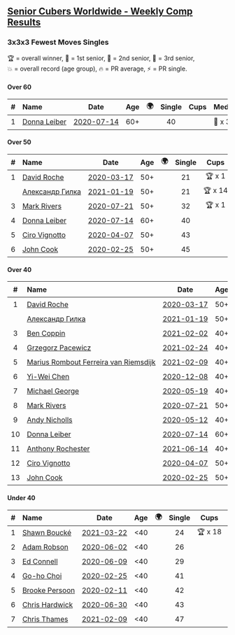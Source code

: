 <style>table {white-space: nowrap;}</style>
<link rel="stylesheet" type="text/css" href="/scw-comp/css/flags.css" />

## [Senior Cubers Worldwide - Weekly Comp Results](/scw-comp/results/)
### 3x3x3 Fewest Moves Singles

<span style="white-space: nowrap;">🏆 = overall winner</span>, <span style="white-space: nowrap;">🥇 = 1st senior</span>, <span style="white-space: nowrap;">🥈 = 2nd senior</span>, <span style="white-space: nowrap;">🥉 = 3rd senior</span>, <span style="white-space: nowrap;">💥 = overall record (age group)</span>, <span style="white-space: nowrap;">🔥 = PR average</span>, <span style="white-space: nowrap;">⚡ = PR single</span>.

#### Over 60

| # | Name | Date | Age | 🌍 | Single | Cups | Medals | Achievements | Solution |
| :--: | :-- | :--: | :--: | :--: | :--: | :--: | :-- | :-- | :-- |
| 1 | [Donna Leiber](../../persons/donna_leiber/333fm.md) | [2020-07-14](../../results/2020-07-14/333fm.md) | 60+ | <i class="flag flag-US" /> | 40 |  | 🥈 x 3, 🥉 x 5 | 💥 x 3, ⚡ x 3 | [Desktop](https://www.facebook.com/events/1103134150080209/permalink/1104353729958251) / [Mobile](https://m.facebook.com/events/1103134150080209?view=permalink&id=1104353729958251) |

#### Over 50

| # | Name | Date | Age | 🌍 | Single | Cups | Medals | Achievements | Solution |
| :--: | :-- | :--: | :--: | :--: | :--: | :--: | :-- | :-- | :-- |
| 1 | [David Roche](../../persons/david_roche/333fm.md) | [2020-03-17](../../results/2020-03-17/333fm.md) | 50+ | <i class="flag flag-AU" /> | 21 | 🏆 x 1 | 🥇 x 4, 🥈 x 5, 🥉 x 4 | 💥 x 4, 🔥 x 1, ⚡ x 4 | [Desktop](https://www.facebook.com/events/210706923625115/permalink/211706620191812) / [Mobile](https://m.facebook.com/events/210706923625115?view=permalink&id=211706620191812) |
| | [Александр Гилка](../../persons/александр_гилка/333fm.md) | [2021-01-19](../../results/2021-01-19/333fm.md) | 50+ | <i class="flag flag-UA" /> | 21 | 🏆 x 14 | 🥇 x 14, 🥈 x 1 | 💥 x 3, ⚡ x 4 | [Desktop](https://www.facebook.com/events/208650107637875/permalink/209239197578966) / [Mobile](https://m.facebook.com/events/208650107637875?view=permalink&id=209239197578966) |
| 3 | [Mark Rivers](../../persons/mark_rivers/333fm.md) | [2020-07-21](../../results/2020-07-21/333fm.md) | 50+ | <i class="flag flag-GB" /> | 32 | 🏆 x 1 | 🥇 x 1, 🥈 x 3, 🥉 x 3 | ⚡ x 3 | [Desktop](https://www.facebook.com/events/720490528496412/permalink/724724328073032) / [Mobile](https://m.facebook.com/events/720490528496412?view=permalink&id=724724328073032) |
| 4 | [Donna Leiber](../../persons/donna_leiber/333fm.md) | [2020-07-14](../../results/2020-07-14/333fm.md) | 60+ | <i class="flag flag-US" /> | 40 |  | 🥈 x 3, 🥉 x 5 | 💥 x 3, ⚡ x 3 | [Desktop](https://www.facebook.com/events/1103134150080209/permalink/1104353729958251) / [Mobile](https://m.facebook.com/events/1103134150080209?view=permalink&id=1104353729958251) |
| 5 | [Ciro Vignotto](../../persons/ciro_vignotto/333fm.md) | [2020-04-07](../../results/2020-04-07/333fm.md) | 50+ | <i class="flag flag-IT" /> | 43 |  | 🥉 x 1 | ⚡ x 1 | [Desktop](https://www.facebook.com/events/253518435802861/permalink/253716005783104) / [Mobile](https://m.facebook.com/events/253518435802861?view=permalink&id=253716005783104) |
| 6 | [John Cook](../../persons/john_cook/333fm.md) | [2020-02-25](../../results/2020-02-25/333fm.md) | 50+ | <i class="flag flag-AU" /> | 45 |  | 🥉 x 2 | ⚡ x 3 | [Desktop](https://www.facebook.com/events/215751886207638/permalink/217422122707281) / [Mobile](https://m.facebook.com/events/215751886207638?view=permalink&id=217422122707281) |

#### Over 40

| # | Name | Date | Age | 🌍 | Single | Cups | Medals | Achievements | Solution |
| :--: | :-- | :--: | :--: | :--: | :--: | :--: | :-- | :-- | :-- |
| 1 | [David Roche](../../persons/david_roche/333fm.md) | [2020-03-17](../../results/2020-03-17/333fm.md) | 50+ | <i class="flag flag-AU" /> | 21 | 🏆 x 1 | 🥇 x 4, 🥈 x 5, 🥉 x 4 | 💥 x 4, 🔥 x 1, ⚡ x 4 | [Desktop](https://www.facebook.com/events/210706923625115/permalink/211706620191812) / [Mobile](https://m.facebook.com/events/210706923625115?view=permalink&id=211706620191812) |
| | [Александр Гилка](../../persons/александр_гилка/333fm.md) | [2021-01-19](../../results/2021-01-19/333fm.md) | 50+ | <i class="flag flag-UA" /> | 21 | 🏆 x 14 | 🥇 x 14, 🥈 x 1 | 💥 x 3, ⚡ x 4 | [Desktop](https://www.facebook.com/events/208650107637875/permalink/209239197578966) / [Mobile](https://m.facebook.com/events/208650107637875?view=permalink&id=209239197578966) |
| 3 | [Ben Coppin](../../persons/ben_coppin/333fm.md) | [2021-02-02](../../results/2021-02-02/333fm.md) | 40+ | <i class="flag flag-GB" /> | 23 | 🏆 x 17 | 🥇 x 26, 🥈 x 14, 🥉 x 6 | 💥 x 1, 🔥 x 2, ⚡ x 4 | [Desktop](https://www.facebook.com/events/117342666946735/permalink/117576583590010) / [Mobile](https://m.facebook.com/events/117342666946735?view=permalink&id=117576583590010) |
| 4 | [Grzegorz Pacewicz](../../persons/grzegorz_pacewicz/333fm.md) | [2021-02-24](../../results/2021-02-24/333fm.md) | 40+ | <i class="flag flag-PL" /> | 24 | 🏆 x 14 | 🥇 x 19, 🥈 x 10, 🥉 x 2 | 💥 x 2, 🔥 x 1, ⚡ x 8 | [Desktop](https://www.facebook.com/events/169585158108640/permalink/174697974264025) / [Mobile](https://m.facebook.com/events/169585158108640?view=permalink&id=174697974264025) |
| 5 | [Marius Rombout Ferreira van Riemsdijk](../../persons/marius_rombout_ferreira_van_riemsdijk/333fm.md) | [2021-02-09](../../results/2021-02-09/333fm.md) | 40+ | <i class="flag flag-BR" /> | 29 |  | 🥈 x 1, 🥉 x 1 | ⚡ x 2 | [Desktop](https://www.facebook.com/events/324362745652604/permalink/325260145562864) / [Mobile](https://m.facebook.com/events/324362745652604?view=permalink&id=325260145562864) |
| 6 | [Yi-Wei Chen](../../persons/yi_wei_chen/333fm.md) | [2020-12-08](../../results/2020-12-08/333fm.md) | 40+ | <i class="flag flag-TW" /> | 30 | 🏆 x 1 | 🥇 x 1, 🥈 x 8, 🥉 x 3 | 🔥 x 1, ⚡ x 4 | [Desktop](https://www.facebook.com/events/826580621409551/permalink/831067550960858) / [Mobile](https://m.facebook.com/events/826580621409551?view=permalink&id=831067550960858) |
| 7 | [Michael George](../../persons/michael_george/333fm.md) | [2020-05-19](../../results/2020-05-19/333fm.md) | 40+ | <i class="flag flag-GB" /> | 31 |  | 🥇 x 1, 🥈 x 4, 🥉 x 5 | ⚡ x 3 | [Desktop](https://www.facebook.com/events/568280284126471/permalink/569029154051584) / [Mobile](https://m.facebook.com/events/568280284126471?view=permalink&id=569029154051584) |
| 8 | [Mark Rivers](../../persons/mark_rivers/333fm.md) | [2020-07-21](../../results/2020-07-21/333fm.md) | 50+ | <i class="flag flag-GB" /> | 32 | 🏆 x 1 | 🥇 x 1, 🥈 x 3, 🥉 x 3 | ⚡ x 3 | [Desktop](https://www.facebook.com/events/720490528496412/permalink/724724328073032) / [Mobile](https://m.facebook.com/events/720490528496412?view=permalink&id=724724328073032) |
| 9 | [Andy Nicholls](../../persons/andy_nicholls/333fm.md) | [2020-05-12](../../results/2020-05-12/333fm.md) | 40+ | <i class="flag flag-GB" /> | 36 |  | 🥈 x 2, 🥉 x 4 | 🔥 x 1, ⚡ x 2 | [Desktop](https://www.facebook.com/events/2563130363933815/permalink/2563245993922252) / [Mobile](https://m.facebook.com/events/2563130363933815?view=permalink&id=2563245993922252) |
| 10 | [Donna Leiber](../../persons/donna_leiber/333fm.md) | [2020-07-14](../../results/2020-07-14/333fm.md) | 60+ | <i class="flag flag-US" /> | 40 |  | 🥈 x 3, 🥉 x 5 | 💥 x 3, ⚡ x 3 | [Desktop](https://www.facebook.com/events/1103134150080209/permalink/1104353729958251) / [Mobile](https://m.facebook.com/events/1103134150080209?view=permalink&id=1104353729958251) |
| 11 | [Anthony Rochester](../../persons/anthony_rochester/333fm.md) | [2021-06-14](../../results/2021-06-14/333fm.md) | 40+ | <i class="flag flag-AU" /> | 42 |  | 🥈 x 2, 🥉 x 3 | ⚡ x 3 | [Desktop](https://www.facebook.com/events/183961263668092/permalink/187022880028597) / [Mobile](https://m.facebook.com/events/183961263668092?view=permalink&id=187022880028597) |
| 12 | [Ciro Vignotto](../../persons/ciro_vignotto/333fm.md) | [2020-04-07](../../results/2020-04-07/333fm.md) | 50+ | <i class="flag flag-IT" /> | 43 |  | 🥉 x 1 | ⚡ x 1 | [Desktop](https://www.facebook.com/events/253518435802861/permalink/253716005783104) / [Mobile](https://m.facebook.com/events/253518435802861?view=permalink&id=253716005783104) |
| 13 | [John Cook](../../persons/john_cook/333fm.md) | [2020-02-25](../../results/2020-02-25/333fm.md) | 50+ | <i class="flag flag-AU" /> | 45 |  | 🥉 x 2 | ⚡ x 3 | [Desktop](https://www.facebook.com/events/215751886207638/permalink/217422122707281) / [Mobile](https://m.facebook.com/events/215751886207638?view=permalink&id=217422122707281) |

#### Under 40

| # | Name | Date | Age | 🌍 | Single | Cups | Medals | Achievements | Solution |
| :--: | :-- | :--: | :--: | :--: | :--: | :--: | :-- | :-- | :-- |
| 1 | [Shawn Boucké](../../persons/shawn_boucke/333fm.md) | [2021-03-22](../../results/2021-03-22/333fm.md) | <40 | <i class="flag flag-US" /> | 24 | 🏆 x 18 |  | 💥 x 1, 🔥 x 2, ⚡ x 7 | [Desktop](https://www.facebook.com/events/3984414398292690/permalink/3989367547797375) / [Mobile](https://m.facebook.com/events/3984414398292690?view=permalink&id=3989367547797375) |
| 2 | [Adam Robson](../../persons/adam_robson/333fm.md) | [2020-06-02](../../results/2020-06-02/333fm.md) | <40 | <i class="flag flag-GB" /> | 26 |  |  | ⚡ x 4 | [Desktop](https://www.facebook.com/events/3920457157996941/permalink/3937885802920743) / [Mobile](https://m.facebook.com/events/3920457157996941?view=permalink&id=3937885802920743) |
| 3 | [Ed Connell](../../persons/ed_connell/333fm.md) | [2020-06-09](../../results/2020-06-09/333fm.md) | <40 | <i class="flag flag-IE" /> | 29 |  |  | ⚡ x 4 | [Desktop](https://www.facebook.com/events/855783411578420/permalink/856819448141483) / [Mobile](https://m.facebook.com/events/855783411578420?view=permalink&id=856819448141483) |
| 4 | [Go-ho Choi](../../persons/go_ho_choi/333fm.md) | [2020-02-25](../../results/2020-02-25/333fm.md) | <40 | <i class="flag flag-KR" /> | 41 |  |  | ⚡ x 1 | [Desktop](https://www.facebook.com/events/215751886207638/permalink/216681586114668) / [Mobile](https://m.facebook.com/events/215751886207638?view=permalink&id=216681586114668) |
| 5 | [Brooke Persoon](../../persons/brooke_persoon/333fm.md) | [2020-02-11](../../results/2020-02-11/333fm.md) | <40 | <i class="flag flag-US" /> | 42 |  |  | ⚡ x 1 | [Desktop](https://www.facebook.com/groups/1604105099735401/permalink/2138923996253506) / [Mobile](https://m.facebook.com/groups/1604105099735401?view=permalink&id=2138923996253506) |
| 6 | [Chris Hardwick](../../persons/chris_hardwick/333fm.md) | [2020-06-30](../../results/2020-06-30/333fm.md) | <40 | <i class="flag flag-US" /> | 43 |  |  | ⚡ x 1 | [Desktop](https://www.facebook.com/events/1574705676027540/permalink/1578822932282481) / [Mobile](https://m.facebook.com/events/1574705676027540?view=permalink&id=1578822932282481) |
| 7 | [Chris Thames](../../persons/chris_thames/333fm.md) | [2021-02-09](../../results/2021-02-09/333fm.md) | <40 | <i class="flag flag-US" /> | 47 |  |  | ⚡ x 4 | [Desktop](https://www.facebook.com/events/324362745652604/permalink/326810018741210) / [Mobile](https://m.facebook.com/events/324362745652604?view=permalink&id=326810018741210) |


<!-- Global site tag (gtag.js) - Google Analytics -->
<script async src="https://www.googletagmanager.com/gtag/js?id=UA-86348435-3"></script>
<script>window.dataLayer = window.dataLayer || []; function gtag() {dataLayer.push(arguments);} gtag('js', new Date()); gtag('config', 'UA-86348435-3');</script>
